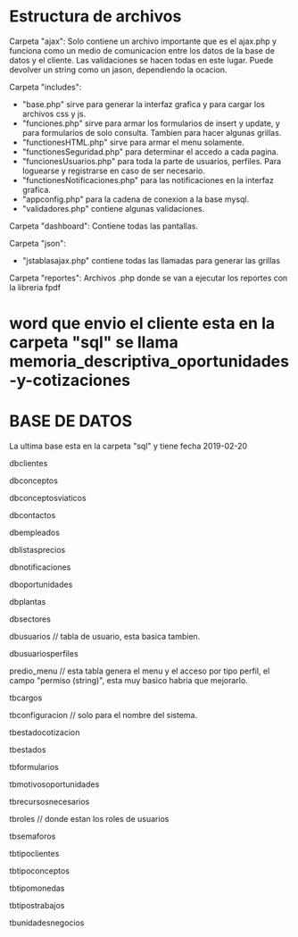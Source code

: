 Estructura de archivos
=======================

Carpeta "ajax":
Solo contiene un archivo importante que es el ajax.php y funciona como un medio de comunicacion entre los datos de la base de datos y el cliente.
Las validaciones se hacen todas en este lugar.
Puede devolver un string como un jason, dependiendo la ocacion.

Carpeta "includes":
- "base.php" sirve para generar la interfaz grafica y para cargar los archivos css y js.
- "funciones.php" sirve para armar los formularios de insert y update, y para formularios de solo consulta. Tambien para hacer algunas grillas.
- "functionesHTML.php" sirve para armar el menu solamente.
- "functionesSeguridad.php" para determinar el accedo a cada pagina.
- "funcionesUsuarios.php" para toda la parte de usuarios, perfiles. Para loguearse y registrarse en caso de ser necesario.
- "functionesNotificaciones.php" para las notificaciones en la interfaz grafica.
- "appconfig.php" para la cadena de conexion a la base mysql.
- "validadores.php" contiene algunas validaciones.

Carpeta "dashboard":
Contiene todas las pantallas.

Carpeta "json":
- "jstablasajax.php" contiene todas las llamadas para generar las grillas

Carpeta "reportes":
Archivos .php donde se van a ejecutar los reportes con la libreria fpdf


word que envio el cliente esta en la carpeta "sql" se llama memoria_descriptiva_oportunidades-y-cotizaciones
=======================


BASE DE DATOS
=======================

La ultima base esta en la carpeta "sql" y tiene fecha 2019-02-20

dbclientes

dbconceptos

dbconceptosviaticos

dbcontactos

dbempleados

dblistasprecios

dbnotificaciones

dboportunidades

dbplantas

dbsectores

dbusuarios              // tabla de usuario, esta basica tambien.

dbusuariosperfiles

predio_menu             // esta tabla genera el menu y el acceso por tipo perfil, el campo "permiso (string)", esta muy basico habria que mejorarlo.

tbcargos

tbconfiguracion         // solo para el nombre del sistema.

tbestadocotizacion

tbestados

tbformularios

tbmotivosoportunidades

tbrecursosnecesarios

tbroles                 // donde estan los roles de usuarios

tbsemaforos

tbtipoclientes

tbtipoconceptos

tbtipomonedas

tbtipostrabajos

tbunidadesnegocios
